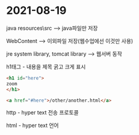 # 2021-08-19



java resources\src --> java파일만 저장

WebContent --> 이외파일 저장(웹수업에선 이것만 사용)

jre system library, tomcat library --> 웹서버 동작







h1태그 - 내용을 제목 굵고 크게 표시

```html
<h1 id="here">
zoom    
</h1>

<a href="#here">/other/another.html</a>
```



http - hyper text 전송 프로토콜

html - hyper text 언어



